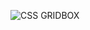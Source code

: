 ![CSS GRIDBOX](https://github.com/bayStorage/LittleProjects/blob/main/CssGrid_Project/images/readOne.PNG)


